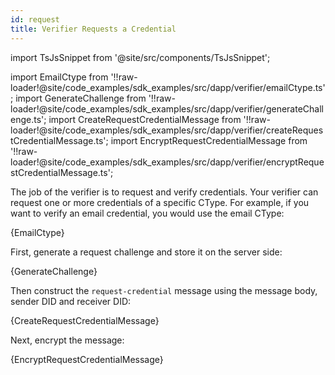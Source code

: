 ```yaml
---
id: request
title: Verifier Requests a Credential
---
```


import TsJsSnippet from '@site/src/components/TsJsSnippet';

import EmailCtype from '!!raw-loader!@site/code_examples/sdk_examples/src/dapp/verifier/emailCtype.ts';
import GenerateChallenge from '!!raw-loader!@site/code_examples/sdk_examples/src/dapp/verifier/generateChallenge.ts';
import CreateRequestCredentialMessage from '!!raw-loader!@site/code_examples/sdk_examples/src/dapp/verifier/createRequestCredentialMessage.ts';
import EncryptRequestCredentialMessage from '!!raw-loader!@site/code_examples/sdk_examples/src/dapp/verifier/encryptRequestCredentialMessage.ts';

The job of the verifier is to request and verify credentials.
Your verifier can request one or more credentials of a specific CType.
For example, if you want to verify an email credential, you would use the email CType:

<TsJsSnippet>
  {EmailCtype}
</TsJsSnippet>

First, generate a request challenge and store it on the server side:

<TsJsSnippet>
  {GenerateChallenge}
</TsJsSnippet>

Then construct the `request-credential` message using the message body, sender DID and receiver DID:

<TsJsSnippet>
  {CreateRequestCredentialMessage}
</TsJsSnippet>

Next, encrypt the message:

<TsJsSnippet>
  {EncryptRequestCredentialMessage}
</TsJsSnippet>
